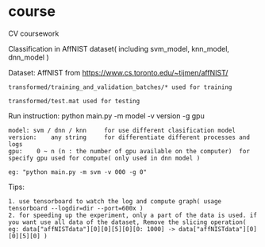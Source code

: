 # course
CV coursework

Classification in AffNIST dataset( including svm_model, knn_model, dnn_model )

Dataset: AffNIST from https://www.cs.toronto.edu/~tijmen/affNIST/
    
    transformed/training_and_validation_batches/* used for training
    
    transformed/test.mat used for testing


Run instruction: python main.py -m model -v version -g gpu

    model: svm / dnn / knn     for use different clasification model
    version:    any string     for differentiate different processes and logs
    gpu:    0 ~ n (n : the number of gpu available on the computer)  for specify gpu used for compute( only used in dnn model )

    eg: "python main.py -m svm -v 000 -g 0"


Tips:

    1. use tensorboard to watch the log and compute graph( usage tensorboard --logdir=dir --port=600x )
    2. for speeding up the experiment, only a part of the data is used. if you want use all data of the dataset, Remove the slicing operation( eg: data["affNISTdata"][0][0][5][0][0: 1000] -> data["affNISTdata"][0][0][5][0] )